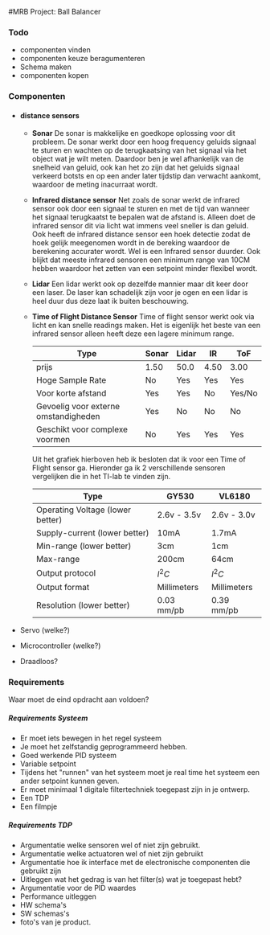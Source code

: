 #MRB Project: Ball Balancer

### Todo
* componenten vinden
* componenten keuze beragumenteren
* Schema maken
* componenten kopen





### Componenten
* #### distance sensors
  * **Sonar**
    De sonar is makkelijke en goedkope oplossing voor dit probleem. De sonar werkt door een hoog frequency geluids signaal te sturen en wachten op de terugkaatsing van het signaal via het object wat je wilt meten. Daardoor ben je wel afhankelijk van de snelheid van geluid, ook kan het zo zijn dat het geluids signaal verkeerd botsts en op een ander later tijdstip dan verwacht aankomt, waardoor de meting inacurraat wordt. 
  * **Infrared distance sensor**
    Net zoals de sonar werkt de infrared sensor ook door een signaal te sturen en met de tijd van wanneer het signaal terugkaatst te bepalen wat de afstand is. Alleen doet de infrared sensor dit via licht wat immens veel sneller is dan geluid. Ook heeft de infrared distance sensor een hoek detectie zodat de hoek gelijk meegenomen wordt in de bereking waardoor de berekening accurater wordt. Wel is een Infrared sensor duurder. Ook blijkt dat meeste infrared sensoren een minimum range van 10CM hebben waardoor het zetten van een setpoint minder flexibel wordt.
  * **Lidar**
    Een lidar werkt ook op dezelfde mannier maar dit keer door een laser. De laser kan schadelijk zijn voor je ogen en een lidar is heel duur dus deze laat ik buiten beschouwing.

  * **Time of Flight Distance Sensor**
    Time of flight sensor werkt ook via licht en kan snelle readings maken. Het is eigenlijk het beste van een infrared sensor alleen heeft deze een lagere minimum range. 


    |   Type                                    | Sonar | Lidar | IR     | ToF  |
    |---------------------------------------|-------|-------|--------|------|
    | prijs                                 | 1.50  | 50.0  | 4.50   | 3.00 |
    | Hoge Sample Rate                      | No    | Yes   | Yes    | Yes  |
    | Voor korte afstand                    | Yes   | Yes   | No | Yes/No   |
    | Gevoelig voor  externe omstandigheden | Yes   | No    | No     | No   |
    | Geschikt voor complexe voormen        | No    | Yes   | Yes    | Yes  |

    Uit het grafiek hierboven heb ik besloten dat ik voor een Time of Flight sensor ga. Hieronder ga ik 2 verschillende sensoren vergelijken die in het TI-lab te vinden zijn. 

    |    Type               | GY530 | VL6180 |
    |-------------------|-------------|-|
    | Operating Voltage (lower better) | 2.6v - 3.5v | 2.6v - 3.0v |
    | Supply-current (lower better) | 10mA | 1.7mA |
    | Min-range (lower better) | 3cm | 1cm |
    | Max-range | 200cm | 64cm |
    | Output protocol | $I^2C$ | $I^2C$  
    | Output format | Millimeters | Millimeters |
    | Resolution (lower better) | 0.03 mm/pb | 0.39 mm/pb |




* Servo (welke?)
* Microcontroller (welke?)
* Draadloos?


### Requirements
Waar moet de eind opdracht aan voldoen?

##### Requirements Systeem
* Er moet iets bewegen in het regel systeem
* Je moet het zelfstandig geprogrammeerd hebben.
* Goed werkende PID systeem
* Variable setpoint
* Tijdens het "runnen" van het systeem moet je real time  het systeem een ander setpoint kunnen geven. 
* Er moet minimaal 1 digitale filtertechniek toegepast zijn in je ontwerp.
* Een TDP
* Een filmpje


##### Requirements TDP
* Argumentatie welke sensoren wel of niet zijn gebruikt.
* Argumentatie welke actuatoren wel of niet zijn gebruikt
* Argumentatie hoe ik interface met de electronische componenten die gebruikt zijn
* Uitleggen wat het gedrag is van het filter(s) wat je toegepast hebt? 
* Argumentatie voor de PID waardes
* Performance uitleggen 
* HW schema's
* SW schemas's
* foto's van je product. 
    
